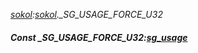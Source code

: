 _[sokol](../../modules/sokol/sokol-module.md):[sokol](../../modules/sokol/sokol-module.md).\_SG\_USAGE\_FORCE\_U32_
##### Const \_SG\_USAGE\_FORCE\_U32:[sg_usage](../../modules/sokol/sokol-sg_usage.md)
